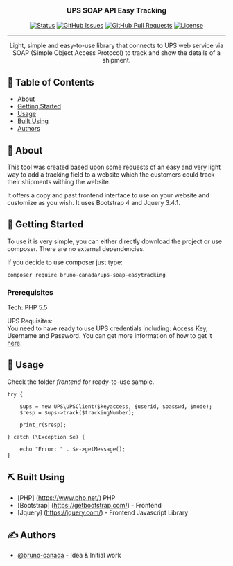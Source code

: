 <h3 align="center">UPS SOAP API Easy Tracking</h3>

<div align="center">

[![Status](https://img.shields.io/badge/status-active-success.svg)]()
[![GitHub Issues](https://img.shields.io/github/issues/bruno-canada/The-Documentation-Compendium.svg)](https://github.com/bruno-canada/The-Documentation-Compendium/issues)
[![GitHub Pull Requests](https://img.shields.io/github/issues-pr/bruno-canada/The-Documentation-Compendium.svg)](https://github.com/bruno-canada/The-Documentation-Compendium/pulls)
[![License](https://img.shields.io/badge/license-MIT-blue.svg)](/LICENSE)

</div>

---

<p align="center"> Light, simple and easy-to-use library that connects to UPS web service via SOAP (Simple Object Access Protocol) to track and show the details of a shipment.</p>

## 📝 Table of Contents

- [About](#about)
- [Getting Started](#getting_started)
- [Usage](#usage)
- [Built Using](#built_using)
- [Authors](#authors)

## 🧐 About <a name = "about"></a>

<p>This tool was created based upon some requests of an easy and very light way to add a tracking field to a website which the customers could track their shipments withing the website.</p>

<p>It offers a copy and past frontend interface to use on your website and customize as you wish. It uses Bootstrap 4 and Jquery 3.4.1.</p>

## 🏁 Getting Started <a name = "getting_started"></a>

To use it is very simple, you can either directly download the project or use composer. There are no external dependencies.

If you decide to use composer just type:

```shell
composer require bruno-canada/ups-soap-easytracking
```

### Prerequisites

<p>Tech: PHP 5.5</p>

<p>UPS Requisites:<br/>
You need to have ready to use UPS credentials including: Access Key, Username and Password. You can get more information of how to get it <a href='https://www.ups.com/upsdeveloperkit' target='_blank'>here</a>.</p>

## 🎈 Usage <a name="usage"></a>

Check the folder *frontend* for ready-to-use sample.

```shell
try {

    $ups = new UPS\UPSClient($keyaccess, $userid, $passwd, $mode);
    $resp = $ups->track($trackingNumber);

    print_r($resp);

} catch (\Exception $e) {

    echo "Error: " . $e->getMessage();
}
```

## ⛏️ Built Using <a name = "built_using"></a>

- [PHP] (https://www.php.net/) PHP
- [Bootstrap] (https://getbootstrap.com/) - Frontend
- [Jquery] (https://jquery.com/) - Frontend Javascript Library

## ✍️ Authors <a name = "authors"></a>

- [@bruno-canada](https://github.com/bruno-canada) - Idea & Initial work
